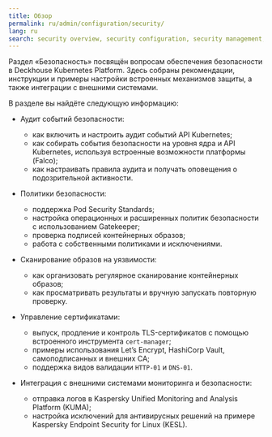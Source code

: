 ```yaml
---
title: Обзор
permalink: ru/admin/configuration/security/
lang: ru
search: security overview, security configuration, security management, platform security, обзор безопасности, конфигурация безопасности, управление безопасностью, безопасность платформы
---
```


Раздел «Безопасность» посвящён вопросам обеспечения безопасности в Deckhouse Kubernetes Platform.
Здесь собраны рекомендации, инструкции и примеры настройки встроенных механизмов защиты,
а также интеграции с внешними системами.

В разделе вы найдёте следующую информацию:

- Аудит событий безопасности:
  - как включить и настроить аудит событий API Kubernetes;
  - как собирать события безопасности на уровня ядра и API Kubernetes, используя встроенные возможности платформы (Falco);
  - как настраивать правила аудита и получать оповещения о подозрительной активности.

- Политики безопасности:
  - поддержка Pod Security Standards;
  - настройка операционных и расширенных политик безопасности с использованием Gatekeeper;
  - проверка подписей контейнерных образов;
  - работа с собственными политиками и исключениями.

- Сканирование образов на уязвимости:
  - как организовать регулярное сканирование контейнерных образов;
  - как просматривать результаты и вручную запускать повторную проверку.

- Управление сертификатами:
  - выпуск, продление и контроль TLS-сертификатов с помощью встроенного инструмента `cert-manager`;
  - примеры использования Let’s Encrypt, HashiCorp Vault, самоподписанных и внешних CA;
  - поддержка видов валидации `HTTP-01` и `DNS-01`.

- Интеграция с внешними системами мониторинга и безопасности:
  - отправка логов в Kaspersky Unified Monitoring and Analysis Platform (KUMA);
  - настройка исключений для антивирусных решений на примере Kaspersky Endpoint Security for Linux (KESL).
